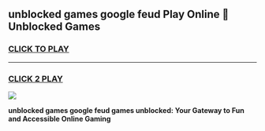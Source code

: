 
## unblocked games google feud Play Online 👋 Unblocked Games
<h3>
<a href="https://premium.freeplayer.one?title=unblocked_games_google_feud&ref=19F">CLICK TO PLAY</a></h3>
<hr>

<h3>
<a href="https://premium.freeplayer.one?title=unblocked_games_google_feud&ref=19F">CLICK 2 PLAY</a>
  
</h3>

<a href="https://premium.freeplayer.one?title=unblocked_games_google_feud&ref=19F"><img src="https://clearcache.store/games.png"></a>


**unblocked games google feud games unblocked: Your Gateway to Fun and Accessible Online Gaming**
